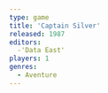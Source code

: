 ```yaml
---
type: game
title: 'Captain Silver'
released: 1987
editors: 
  -'Data East'
players: 1
genres:
  - Aventure
---
```

